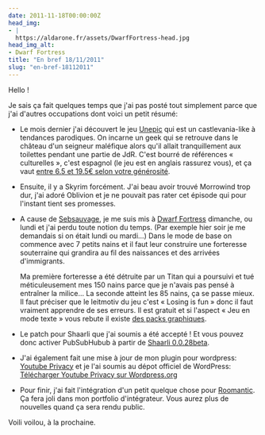 ```yaml
---
date: 2011-11-18T00:00:00Z
head_img:
- |
  https://aldarone.fr/assets/DwarfFortress-head.jpg
head_img_alt:
- Dwarf Fortress
title: "En bref 18/11/2011"
slug: "en-bref-18112011"
---
```


Hello !

Je sais ça fait quelques temps que j'ai pas posté tout simplement parce que j'ai d'autres occupations dont voici un petit résumé:

<ul>
  <li><p>Le mois dernier j'ai découvert le jeu <a href="http://www.unepicgame.com/en/index.html">Unepic</a> qui est un castlevania-like à tendances parodiques. On incarne un geek qui se retrouve dans le château d'un seigneur maléfique alors qu'il allait tranquillement aux toilettes pendant une partie de JdR. C'est bourré de références « culturelles », c'est espagnol (le jeu est en anglais rassurez vous), et ça vaut <a href="http://www.unepicgame.com/en/comprar.html">entre 6.5 et 19.5€ selon votre générosité</a>.</p></li>
  <li><p>Ensuite, il y a Skyrim forcément. J'ai beau avoir trouvé Morrowind trop dur, j'ai adoré Oblivion et je ne pouvait pas rater cet épisode qui pour l'instant tient ses promesses.</p></li>
  <li>
     <p>A cause de <a href="http://sebsauvage.net/">Sebsauvage</a>, je me suis mis à <a href="http://www.bay12games.com/dwarves/">Dwarf Fortress</a> dimanche, ou lundi et j'ai perdu toute notion du temps. (Par exemple hier soir je me demandais si on était lundi ou mardi…) Dans le mode de base on commence avec 7 petits nains et il faut leur construire une forteresse souterraine qui grandira au fil des naissances et des arrivées d'immigrants.</p>
     <p>Ma première forteresse a été détruite par un Titan qui a poursuivi et tué méticuleusement mes 150 nains parce que je n'avais pas pensé à entraîner la milice... La seconde atteint les 85 nains, ça se passe mieux. Il faut préciser que le leitmotiv du jeu c'est « Losing is fun » donc il faut vraiment apprendre de ses erreurs. Il est gratuit et si l'aspect « Jeu en mode texte » vous rebute il existe <a href="http://df.magmawiki.com/index.php/Graphics_set_repository">des packs graphiques</a>.</p></li>
  <li><p>Le patch pour Shaarli que j'ai soumis a été accepté ! Et vous pouvez donc activer PubSubHubub à partir de <a href="http://sebsauvage.net/wiki/doku.php?id=php:shaarli">Shaarli 0.0.28beta</a>.</p></li>
  <li><p>J'ai également fait une mise à jour de mon plugin pour wordpress: <a href="https://aldarone.fr/integrez-les-videos-youtube-en-https-et-sans-cookie-sur-votre-blog-wordpress/" title="Intégrez les videos youtube en HTTPS et sans cookie sur votre blog wordpress">Youtube Privacy</a> et je l'ai soumis au dépot officiel de WordPress: <a href="http://wordpress.org/extend/plugins/youtube-privacy/">Télécharger Youtube Privacy sur Wordpress.org</a></p></li>
  <li><p>Pour finir, j'ai fait l'intégration d'un petit quelque chose pour <a href="http://roomantic.fr">Roomantic</a>. Ça fera joli dans mon portfolio d'intégrateur. Vous aurez plus de nouvelles quand ça sera rendu public.</p></li>
</ul>

Voili voilou, à la prochaine.
